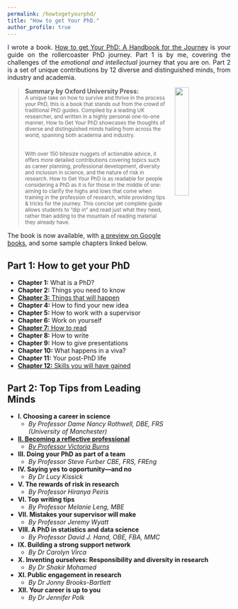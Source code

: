 ```yaml
---
permalink: /howtogetyourphd/
title: "How to get Your PhD."
author_profile: true
---
```


<div style="text-align: justify;">

I wrote a book.
<a href="https://www.amazon.co.uk/dp/0198866925/">How to get Your PhD: A Handbook for the Journey</a>
is your guide on the rollercoaster PhD journey.
Part 1 is by me, covering the challenges of the <i>emotional and intellectual</i> journey that you are on.
Part 2 is a set of unique contributions by 12 diverse and distinguished minds, from industry and academia.
</div>



<p style="padding-top: 0px; vertical-align: top; text-align: justify;">
  <a href="https://www.amazon.co.uk/dp/0198866925/">
    <img src="https://cdn.waterstones.com/bookjackets/large/9780/1988/9780198866923.jpg"
         style="width:25%; min-width:3cm; align:center; vertical-align:top; float:right; margin-left:20px;  margin-bottom:10px; margin-top:0px;" />
  </a>
  
<blockquote><b>Summary by Oxford University Press:</b><br> <small>
A unique take on how to survive and thrive in the process your PhD, this is a book that stands out from the crowd of traditional PhD guides. Compiled by a leading UK researcher, and written in a highly personal one-to-one manner, How to Get Your PhD showcases the thoughts of diverse and distinguished minds hailing from across the world, spanning both academia and industry.<br><br>

With over 150 bitesize nuggets of actionable advice, it offers more detailed contributions covering topics such as career planning, professional development, diversity and inclusion in science, and the nature of risk in research. How to Get Your PhD is as readable for people considering a PhD as it is for those in the middle of one: aiming to clarify the highs and lows that come when training in the profession of research, while providing tips & tricks for the journey. This concise yet complete guide allows students to “dip in” and read just what they need, rather than adding to the mountain of reading material they already have.
  </small></blockquote>

</p>

The book is now available, with
<a href="https://www.google.co.uk/books/edition/How_to_Get_Your_PhD/nX4fEAAAQBAJ?hl=en&gbpv=0">a preview on Google books</a>, and some sample chapters linked below.


Part 1: How to get your PhD
---
- <b>Chapter 1:</b> What is a PhD?
- <b>Chapter 2:</b> Things you need to know
- <a href=""><b>Chapter 3:</b> Things that will happen</a>
- <b>Chapter 4:</b> How to find your new idea
- <b>Chapter 5:</b> How to work with a supervisor
- <b>Chapter 6:</b> Work on yourself
- <a href=""><b>Chapter 7:</b> How to read</a>
- <b>Chapter 8:</b> How to write
- <b>Chapter 9:</b> How to give presentations
- <b>Chapter 10:</b> What happens in a viva?
- <b>Chapter 11:</b> Your post-PhD life
- <a href=""><b>Chapter 12:</b> Skills you will have gained</a>

Part 2: Top Tips from Leading Minds
---

- <b>I. Choosing a career in science</b>
  * <i>By Professor Dame Nancy Rothwell, DBE, FRS (University of Manchester)</i>
- <a href=""><b>II. Becoming a reflective professional</b>
  * <i>By Professor Victoria Burns</i></a>
- <b>III. Doing your PhD as part of a team</b>
  * <i>By Professor Steve Furber CBE, FRS, FREng</i>
- <b>IV. Saying yes to opportunity—and no</b>
  * <i>By Dr Lucy Kissick</i>
- <b>V. The rewards of risk in research</b>
  * <i>By Professor Hiranya Peiris</i>
- <b>VI. Top writing tips</b>
  * <i>By Professor Melanie Leng, MBE</i>
- <b>VII. Mistakes your supervisor will make</b>
  * <i>By Professor Jeremy Wyatt</i>
- <b>VIII. A PhD in statistics and data science</b>
  * <i>By Professor David J. Hand, OBE, FBA, MMC</i>
- <b>IX. Building a strong support network</b>
  * <i>By Dr Carolyn Virca</i>
- <b>X. Inventing ourselves: Responsibility and diversity in research</b>
  * <i>By Dr Shakir Mohamed</i>
- <b>XI. Public engagement in research</b>
  * <i>By Dr Jonny Brooks-Bartlett</i>
- <b>XII. Your career is up to you</b>
  * <i>By Dr Jennifer Polk</i>
